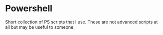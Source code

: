 # Powershell
Short collection of PS scripts that I use. These are not advanced scripts at all but may be useful to someone. 
